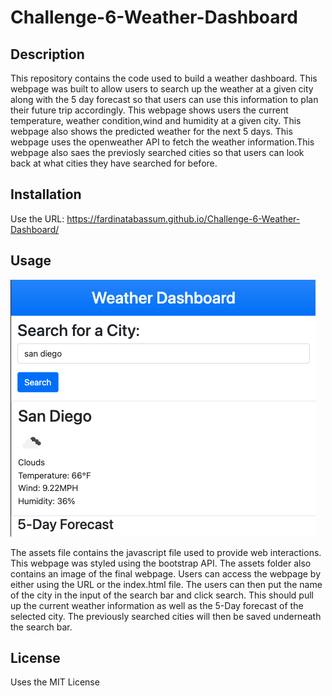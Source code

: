 # Challenge-6-Weather-Dashboard

## Description

This repository contains the code used to build a weather dashboard. This webpage was built to allow users to search up the weather at a given city along with the 5 day forecast so that users can use this information to plan their future trip accordingly. This webpage shows users the current temperature, weather condition,wind and humidity at a given city. This webpage also shows the predicted weather for the next 5 days. This webpage uses the openweather API to fetch the weather information.This webpage also saes the previosly searched cities so that users can look back at what cities they have searched for before.

## Installation

Use the URL: https://fardinatabassum.github.io/Challenge-6-Weather-Dashboard/

## Usage

![Challenge-6-Weather-Dashboard](./assets/images/screenshot%20weather%20dashboard.png)

The assets file contains the javascript file used to provide web interactions. This webpage was styled using the bootstrap API. The assets folder also contains an image of the final webpage. Users can access the webpage by either using the URL or the index.html file. The users can then put the name of the city in the input of the search bar and click search. This should pull up the current weather information as well as the 5-Day forecast of the selected city. The previously searched cities will then be saved underneath the search bar.

## License 

Uses the MIT License
